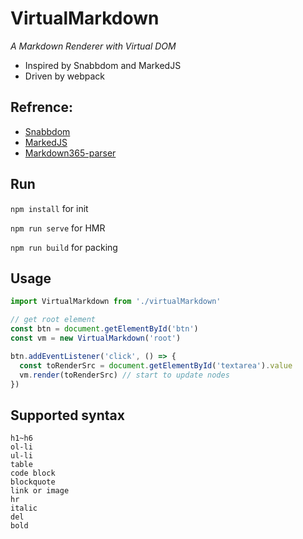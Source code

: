 # VirtualMarkdown
*A Markdown Renderer with Virtual DOM*

- Inspired by Snabbdom and MarkedJS
- Driven by webpack

## Refrence:
- [Snabbdom](https://github.com/snabbdom/snabbdom)
- [MarkedJS](https://github.com/markedjs/marked)
- [Markdown365-parser](https://github.com/nashaofu/markdown365-parser)


## Run
`npm install` for init

`npm run serve` for HMR

`npm run build` for packing

## Usage
```js
import VirtualMarkdown from './virtualMarkdown'

// get root element
const btn = document.getElementById('btn')
const vm = new VirtualMarkdown('root')

btn.addEventListener('click', () => {
  const toRenderSrc = document.getElementById('textarea').value
  vm.render(toRenderSrc) // start to update nodes
})
```

## Supported syntax

```
h1~h6
ol-li
ul-li
table
code block
blockquote
link or image
hr
italic
del
bold
```